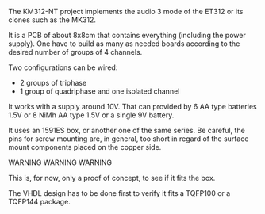 The KM312-NT project implements the audio 3 mode of the ET312 or its clones such as the MK312.

It is a PCB of about 8x8cm that contains everything (including the power supply). One have to build as many as needed boards according to the desired number of groups of 4 channels.

Two configurations can be wired:
* 2 groups of triphase
* 1 group of quadriphase and one isolated channel

It works with a supply around 10V. That can provided by 6 AA type batteries 1.5V or 8 NiMh AA type 1.5V or a single 9V battery.

It uses an 1591ES box, or another one of the same series. Be careful, the pins for screw mounting are, in general, too short in regard of the surface mount components placed on the copper side. 


WARNING WARNING WARNING


This is, for now, only a proof of concept, to see if it fits the box.

The VHDL design has to be done first to verify it fits a TQFP100 or a TQFP144 package.
